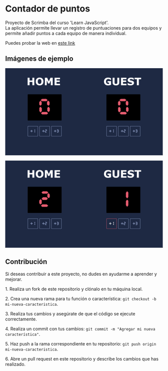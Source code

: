 # Contador de puntos

Proyecto de Scrimba del curso 'Learn JavaScript'.  
La aplicación permite llevar un registro de puntuaciones para dos equipos y permite añadir puntos a cada equipo de manera individual.

Puedes probar la web en [este link](https://contador-puntos.netlify.app/)

## Imágenes de ejemplo


![Imagen ejemplo menú contador](img/contador-ejemplo-1.png)





![Imagen ejemplo menú contador con números](img/contador-ejemplo-2.png)


## Contribución

Si deseas contribuir a este proyecto, no dudes en ayudarme a aprender y mejorar.

1\. Realiza un fork de este repositorio y clónalo en tu máquina local.

2\. Crea una nueva rama para tu función o característica: `git checkout -b mi-nueva-caracteristica`.

3\. Realiza tus cambios y asegúrate de que el código se ejecute correctamente.

4\. Realiza un commit con tus cambios: `git commit -m "Agregar mi nueva característica"`.

5\. Haz push a la rama correspondiente en tu repositorio: `git push origin mi-nueva-caracteristica`.

6\. Abre un pull request en este repositorio y describe los cambios que has realizado.
